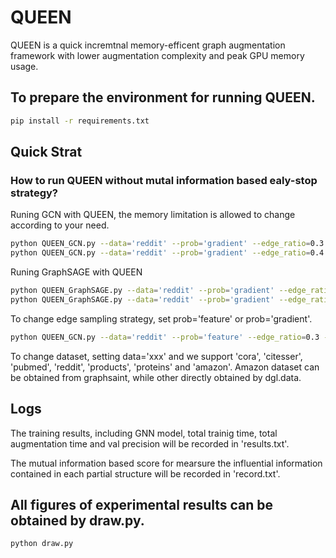 # QUEEN

QUEEN is a quick incremtnal memory-efficent graph augmentation framework with lower augmentation complexity and peak GPU memory usage.

## To prepare the environment for running QUEEN.

```bash
pip install -r requirements.txt
```

## Quick Strat

### How to run QUEEN without mutal information based ealy-stop strategy?

Runing GCN with QUEEN, the memory limitation is allowed to change according to your need.

```bash
python QUEEN_GCN.py --data='reddit' --prob='gradient' --edge_ratio=0.3 --model='gcn'
python QUEEN_GCN.py --data='reddit' --prob='gradient' --edge_ratio=0.4 --model='gcn'
```

Runing GraphSAGE with QUEEN

```bash
python QUEEN_GraphSAGE.py --data='reddit' --prob='gradient' --edge_ratio=0.3 --model='sage'
python QUEEN_GraphSAGE.py --data='reddit' --prob='gradient' --edge_ratio=0.4 --model='sage'
```

To change edge sampling strategy, set prob='feature' or prob='gradient'. 

```bash
python QUEEN_GCN.py --data='reddit' --prob='feature' --edge_ratio=0.3 --model='gcn'
```

To change dataset, setting data='xxx' and we support 'cora', 'citesser', 'pubmed', 'reddit', 'products', 'proteins' and 'amazon'. Amazon dataset can be obtained from graphsaint, while other directly obtained by dgl.data.

## Logs

The training results, including GNN model, total trainig time, total augmentation time and val precision will be recorded in 'results.txt'.

The mutual information based score for mearsure the influential information contained in each partial structure will be recorded in 'record.txt'.

## All figures of experimental results can be obtained by draw.py.

```bash
python draw.py
```

